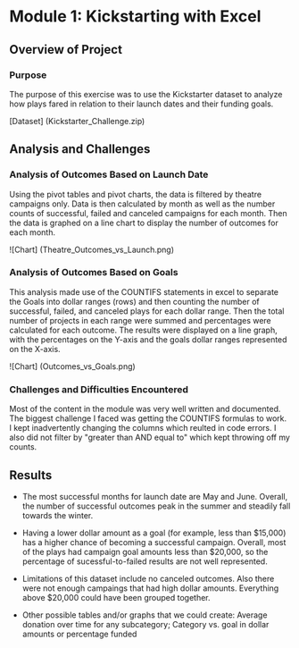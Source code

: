 # Module 1: Kickstarting with Excel

## Overview of Project
### Purpose

The purpose of this exercise was to use the Kickstarter dataset to analyze how plays fared 
in relation to their launch dates and their funding goals. 

[Dataset] (Kickstarter_Challenge.zip)

## Analysis and Challenges
### Analysis of Outcomes Based on Launch Date

Using the pivot tables and pivot charts, the data is filtered by theatre campaigns only. Data is then calculated by month
as well as the number counts of successful, failed and canceled campaigns for each month. Then the data is graphed
on a line chart to display the number of outcomes for each month. 

![Chart] (Theatre_Outcomes_vs_Launch.png)

### Analysis of Outcomes Based on Goals

This analysis made use of the COUNTIFS statements in excel to separate the Goals into dollar ranges (rows)  and then 
counting the number of successful, failed, and canceled plays for each dollar range. Then the total number
of  projects in each range were summed and percentages were calculated for each outcome. The results were displayed on a line
graph, with the percentages on the Y-axis and the goals dollar ranges represented on the X-axis. 

![Chart] (Outcomes_vs_Goals.png)

### Challenges and Difficulties Encountered

Most of the content in the module was very well written and documented.  The biggest challenge I faced was getting
the COUNTIFS formulas to work.  I kept inadvertently changing the columns which reulted in code errors.  I also did not
filter by "greater than AND equal to"  which kept throwing off my counts.  


## Results

- The most successful months for launch date are May and June.  Overall, the number of successful outcomes peak in the summer and
steadily fall towards the winter.

- Having a lower dollar amount as a goal  (for example, less than $15,000)  has a higher chance of becoming a successful 
campaign. Overall, most of the plays had campaign goal amounts less than $20,000,  so the percentage of sucessful-to-failed 
results are not well represented. 

- Limitations of this dataset include no canceled outcomes.  Also there were not enough campaings that had high dollar amounts.  Everything
 above $20,000 could have been grouped together. 

- Other possible tables and/or graphs that we could create:
Average donation over time  for any subcategory;
Category vs. goal in dollar amounts or percentage funded
